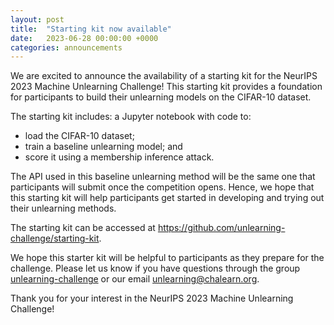 ```yaml
---
layout: post
title:  "Starting kit now available"
date:   2023-06-28 00:00:00 +0000
categories: announcements
---
```


We are excited to announce the availability of a starting kit for the NeurIPS 2023 Machine Unlearning Challenge! This starting kit provides a foundation for participants to build their unlearning models on the CIFAR-10 dataset.

The starting kit includes: a Jupyter notebook with code to:

* load the CIFAR-10 dataset;
* train a baseline unlearning model; and
* score it using a membership inference attack.

The API used in this baseline unlearning method will be the same one that participants will submit once the competition opens. Hence, we hope that this starting kit will help participants get started in developing and trying out their unlearning methods.

The starting kit can be accessed at https://github.com/unlearning-challenge/starting-kit.

We hope this starter kit will be helpful to participants as they prepare for the challenge. Please let us know if you have questions through the group [unlearning-challenge](https://groups.google.com/g/unlearning-challenge) or our email unlearning@chalearn.org.

Thank you for your interest in the NeurIPS 2023 Machine Unlearning Challenge!

